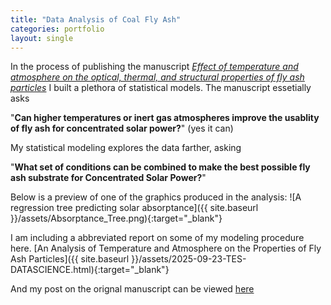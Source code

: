 ```yaml
---
title: "Data Analysis of Coal Fly Ash"
categories: portfolio
layout: single
---
```


In the process of publishing the manuscript [*Effect of temperature and atmosphere on the optical, thermal, and structural properties of fly ash particles*](https://www.sciencedirect.com/science/article/pii/S0032591025010459?dgcid=author) I built a plethora of statistical models. The manuscript essetially asks 

"**Can higher temperatures or inert gas atmospheres improve the usablity of fly ash for concentrated solar power?**" (yes it can) 

My statistical modeling explores the data farther, asking 

"**What set of conditions can be combined to make the best possible fly ash substrate for Concentrated Solar Power?**"

Below is a preview of one of the graphics produced in the analysis: 
![A regression tree predicting solar absorptance]({{ site.baseurl }}/assets/Absorptance_Tree.png){:target="_blank"}  
 

I am including a abbreviated report on some of my modeling procedure here. 
[An Analysis of Temperature and Atmosphere on the Properties of Fly Ash Particles]({{ site.baseurl }}/assets/2025-09-23-TES-DATASCIENCE.html){:target="_blank"}


And my post on the orignal manuscript can be viewed [here](https://gavinscoville.github.io/GavinScoville/portfolio/CSP/)




